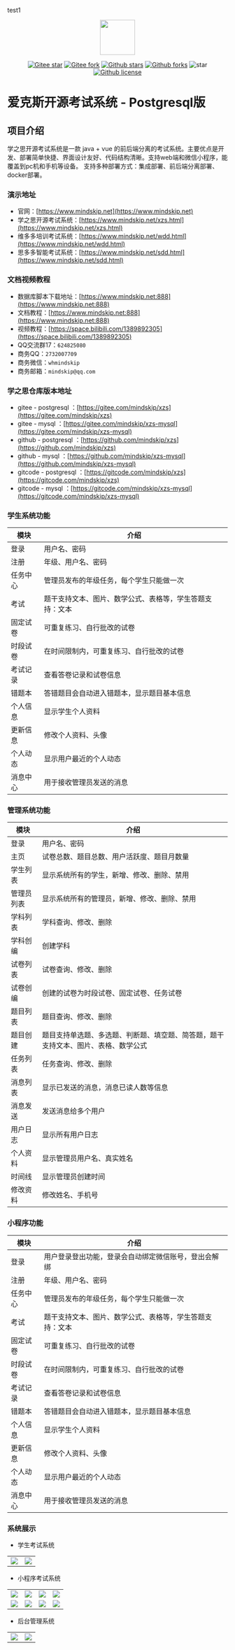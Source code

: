 <p>test1</p>
<p></p>

<p align="center">
<a href="https://www.mindskip.net" target="_blank">
 <img src="https://www.mindskip.net/style/git/images/logo/1.png" height="80"/>
<a/>
</p>

<div align="center">

[![Gitee star](https://gitee.com/mindskip/xzs/badge/star.svg?theme=gvp)](https://gitee.com/mindskip/xzs) 
[![Gitee fork](https://gitee.com/mindskip/xzs/badge/fork.svg?theme=gvp)](https://gitee.com/mindskip/xzs)
[![Github stars](https://img.shields.io/github/stars/mindskip/xzs?logo=github)](https://github.com/mindskip/xzs) 
[![Github forks](https://img.shields.io/github/forks/mindskip/xzs?logo=github)](https://github.com/mindskip/xzs) 
![star](https://gitcode.com/mindskip/xzs/star/badge.svg)
[![Github license](https://img.shields.io/badge/license-AGPL-yellow)](https://gitee.com/mindskip/xzs/blob/master/LICENSE) 

</div>

# 爱克斯开源考试系统 - Postgresql版

## 项目介绍

学之思开源考试系统是一款 java + vue 的前后端分离的考试系统。主要优点是开发、部署简单快捷、界面设计友好、代码结构清晰。支持web端和微信小程序，能覆盖到pc机和手机等设备。
支持多种部署方式：集成部署、前后端分离部署、docker部署。

### 演示地址

* 官网：[https://www.mindskip.net](https://www.mindskip.net)
* 学之思开源考试系统：[https://www.mindskip.net/xzs.html](https://www.mindskip.net/xzs.html)
* 维多多培训考试系统：[https://www.mindskip.net/wdd.html](https://www.mindskip.net/wdd.html)
* 思多多智能考试系统：[https://www.mindskip.net/sdd.html](https://www.mindskip.net/sdd.html)

### 文档视频教程

* 数据库脚本下载地址：[https://www.mindskip.net:888](https://www.mindskip.net:888)
* 文档教程：[https://www.mindskip.net:888](https://www.mindskip.net:888)
* 视频教程：[https://space.bilibili.com/1389892305](https://space.bilibili.com/1389892305)
* QQ交流群17：`624825080`
* 商务QQ：`2732007709`
* 商务微信：`whmindskip`
* 商务邮箱：`mindskip@qq.com`

### 学之思仓库版本地址

* gitee - postgresql ：[https://gitee.com/mindskip/xzs](https://gitee.com/mindskip/xzs)
* gitee - mysql ：[https://gitee.com/mindskip/xzs-mysql](https://gitee.com/mindskip/xzs-mysql)
* github - postgresql ：[https://github.com/mindskip/xzs](https://github.com/mindskip/xzs)
* github - mysql ：[https://github.com/mindskip/xzs-mysql](https://github.com/mindskip/xzs-mysql)
* gitcode - postgresql ：[https://gitcode.com/mindskip/xzs](https://gitcode.com/mindskip/xzs)
* gitcode - mysql ：[https://gitcode.com/mindskip/xzs-mysql](https://gitcode.com/mindskip/xzs-mysql)


### 学生系统功能

|  模块   | 介绍  |
|  ----  | ----  |
| 登录  | 用户名、密码  |  
| 注册  | 年级、用户名、密码  |  
| 任务中心  | 管理员发布的年级任务，每个学生只能做一次  |  
| 考试  | 题干支持文本、图片、数学公式、表格等，学生答题支持：文本  |  
| 固定试卷  | 可重复练习、自行批改的试卷  |  
| 时段试卷  | 在时间限制内，可重复练习、自行批改的试卷  |  
| 考试记录  | 查看答卷记录和试卷信息  |  
| 错题本  | 答错题目会自动进入错题本，显示题目基本信息  |  
| 个人信息  | 显示学生个人资料  |  
| 更新信息  | 修改个人资料、头像  |  
| 个人动态  | 显示用户最近的个人动态  |  
| 消息中心  | 用于接收管理员发送的消息  |  

### 管理系统功能

|  模块   | 介绍  |
|  ----  | ----  |
| 登录  | 用户名、密码  |  
| 主页  | 试卷总数、题目总数、用户活跃度、题目月数量  |  
| 学生列表  | 显示系统所有的学生，新增、修改、删除、禁用  |  
| 管理员列表  | 显示系统所有的管理员，新增、修改、删除、禁用  |  
| 学科列表  | 学科查询、修改、删除  |  
| 学科创编  | 创建学科  |  
| 试卷列表  | 试卷查询、修改、删除  |  
| 试卷创编  | 创建的试卷为时段试卷、固定试卷、任务试卷  |  
| 题目列表  | 题目查询、修改、删除  |  
| 题目创建  | 题目支持单选题、多选题、判断题、填空题、简答题，题干支持文本、图片、表格、数学公式  |  
| 任务列表  | 任务查询、修改、删除  |  
| 消息列表  | 显示已发送的消息，消息已读人数等信息  |  
| 消息发送  | 发送消息给多个用户  |  
| 用户日志  | 显示所有用户日志  |  
| 个人资料  | 显示管理员用户名、真实姓名  |  
| 时间线  | 显示管理员创建时间  |  
| 修改资料  | 修改姓名、手机号  |  

### 小程序功能

|  模块   | 介绍  |
|  ----  | ----  |
| 登录  | 用户登录登出功能，登录会自动绑定微信账号，登出会解绑  |  
| 注册  | 年级、用户名、密码  |  
| 任务中心  | 管理员发布的年级任务，每个学生只能做一次  |  
| 考试  | 题干支持文本、图片、数学公式、表格等，学生答题支持：文本  |  
| 固定试卷  | 可重复练习、自行批改的试卷  |  
| 时段试卷  | 在时间限制内，可重复练习、自行批改的试卷  |  
| 考试记录  | 查看答卷记录和试卷信息  |  
| 错题本  | 答错题目会自动进入错题本，显示题目基本信息  |  
| 个人信息  | 显示学生个人资料  |  
| 更新信息  | 修改个人资料、头像  |  
| 个人动态  | 显示用户最近的个人动态  |  
| 消息中心  | 用于接收管理员发送的消息  |  

### 系统展示

* 学生考试系统
<table>
    <tr>
        <td><img src="https://www.mindskip.net/style/git/images/student/1.png"/></td>
        <td><img src="https://www.mindskip.net/style/git/images/student/2.png"/></td>
    </tr>
</table>

*  小程序考试系统
<table>
    <tr>
        <td><img src="https://www.mindskip.net/style/git/images/wx/student/1.png"/></td>
        <td><img src="https://www.mindskip.net/style/git/images/wx/student/2.png"/></td>
        <td><img src="https://www.mindskip.net/style/git/images/wx/student/3.png"/></td>
        <td><img src="https://www.mindskip.net/style/git/images/wx/student/4.png"/></td>
    </tr>
    <tr>
        <td><img src="https://www.mindskip.net/style/git/images/wx/student/5.png"/></td>
        <td><img src="https://www.mindskip.net/style/git/images/wx/student/8.png"/></td>
        <td><img src="https://www.mindskip.net/style/git/images/wx/student/6.png"/></td>
        <td><img src="https://www.mindskip.net/style/git/images/wx/student/7.png"/></td>
    </tr>
</table>

* 后台管理系统

<table>
    <tr>
        <td><img src="https://www.mindskip.net/style/git/images/admin/1.png"/></td>
        <td><img src="https://www.mindskip.net/style/git/images/admin/2.png"/></td>
    </tr>
</table>
